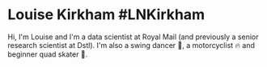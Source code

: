 # Louise Kirkham #LNKirkham
  Hi, I'm Louise and I'm a data scientist at Royal Mail (and previously a senior research scientist at Dstl). I'm also a swing dancer :dancer:, a motorcyclist :fire: and beginner quad skater :rocket:.
  

<!--
## Get in touch
Website:
Linkedin: 
Instagram:

Here are some ideas to get you started:

- 🔭 I’m currently working on ...
- 🌱 I’m currently learning ...
- 👯 I’m looking to collaborate on ...
- 🤔 I’m looking for help with ...
- 💬 Ask me about ...
- 📫 Get in touch: ...
- 😄 Pronouns: ...
- ⚡ Fun fact: ...
- My values: ...
- How I work: ...

-->

